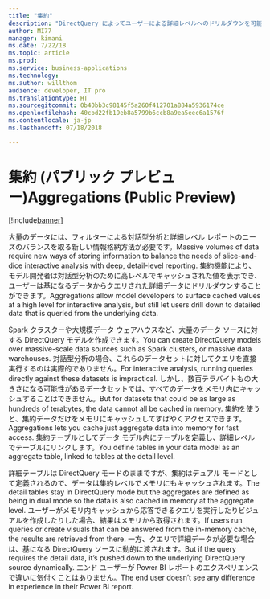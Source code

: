 ```yaml
---
title: "集約"
description: "DirectQuery によってユーザーによる詳細レベルへのドリルダウンを可能にしながら、集約されたクエリのキャッシュをサポート"
author: MI77
manager: kimani
ms.date: 7/22/18
ms.topic: article
ms.prod: 
ms.service: business-applications
ms.technology: 
ms.author: willthom
audience: developer, IT pro
ms.translationtype: HT
ms.sourcegitcommit: 0b40bb3c98145f5a260f412701a884a5936174ce
ms.openlocfilehash: 40cbd22fb19eb8a5799b6ccb8a9ea5eec6a1576f
ms.contentlocale: ja-jp
ms.lasthandoff: 07/18/2018

---
```


# <a name="aggregations-public-preview"></a><span data-ttu-id="0183f-103">集約 (パブリック プレビュー)</span><span class="sxs-lookup"><span data-stu-id="0183f-103">Aggregations (Public Preview)</span></span>

[!include[banner](../../../includes/banner.md)]


<span data-ttu-id="0183f-104">大量のデータには、フィルターによる対話型分析と詳細レベル レポートのニーズのバランスを取る新しい情報格納方法が必要です。</span><span class="sxs-lookup"><span data-stu-id="0183f-104">Massive volumes of data require new ways of storing information to balance the needs of slice-and-dice interactive analysis with deep, detail-level reporting.</span></span> <span data-ttu-id="0183f-105">集約機能により、モデル開発者は対話型分析のために高レベルでキャッシュされた値を表示でき、ユーザーは基になるデータからクエリされた詳細データにドリルダウンすることができます。</span><span class="sxs-lookup"><span data-stu-id="0183f-105">Aggregations allow model developers to surface cached values at a high level for interactive analysis, but still let users drill down to detailed data that is queried from the underlying data.</span></span>

<span data-ttu-id="0183f-106">Spark クラスターや大規模データ ウェアハウスなど、大量のデータ ソースに対する DirectQuery モデルを作成できます。</span><span class="sxs-lookup"><span data-stu-id="0183f-106">You can create DirectQuery models over massive-scale data sources such as Spark clusters, or massive data warehouses.</span></span> <span data-ttu-id="0183f-107">対話型分析の場合、これらのデータセットに対してクエリを直接実行するのは実際的でありません。</span><span class="sxs-lookup"><span data-stu-id="0183f-107">For interactive analysis, running queries directly against these datasets is impractical.</span></span> <span data-ttu-id="0183f-108">しかし、数百テラバイトもの大きさになる可能性があるデータセットでは、すべてのデータをメモリ内にキャッシュすることはできません。</span><span class="sxs-lookup"><span data-stu-id="0183f-108">But for datasets that could be as large as hundreds of terabytes, the data cannot all be cached in memory.</span></span> <span data-ttu-id="0183f-109">集約を使うと、集約データだけをメモリにキャッシュしてすばやくアクセスできます。</span><span class="sxs-lookup"><span data-stu-id="0183f-109">Aggregations lets you cache just aggregate data into memory for fast access.</span></span> <span data-ttu-id="0183f-110">集約テーブルとしてデータ モデル内にテーブルを定義し、詳細レベルでテーブルにリンクします。</span><span class="sxs-lookup"><span data-stu-id="0183f-110">You define tables in your data model as an aggregate table, linked to tables at the detail level.</span></span> 

<span data-ttu-id="0183f-111">詳細テーブルは DirectQuery モードのままですが、集約はデュアル モードとして定義されるので、データは集約レベルでメモリにもキャッシュされます。</span><span class="sxs-lookup"><span data-stu-id="0183f-111">The detail tables stay in DirectQuery mode but the aggregates are defined as being in dual mode so the data is also cached in memory at the aggregate level.</span></span> <span data-ttu-id="0183f-112">ユーザーがメモリ内キャッシュから応答できるクエリを実行したりビジュアルを作成したりした場合、結果はメモリから取得されます。</span><span class="sxs-lookup"><span data-stu-id="0183f-112">If users run queries or create visuals that can be answered from the in-memory cache, the results are retrieved from there.</span></span> <span data-ttu-id="0183f-113">一方、クエリで詳細データが必要な場合は、基になる DirectQuery ソースに動的に渡されます。</span><span class="sxs-lookup"><span data-stu-id="0183f-113">But if the query requires the detail data, it’s pushed down to the underlying DirectQuery source dynamically.</span></span> <span data-ttu-id="0183f-114">エンド ユーザーが Power BI レポートのエクスペリエンスで違いに気付くことはありません。</span><span class="sxs-lookup"><span data-stu-id="0183f-114">The end user doesn’t see any difference in experience in their Power BI report.</span></span>

<!--
### Who uses this feature
This feature is intended for advanced modelers. It enables them to create data models with aggregate tables linked together to make sure that their end-user reports are designed to encourage filtering of data before queries are served from the DirectQuery source. 
## Status
### Development status
In development
#### Target timeframe
October ‘18
-->

